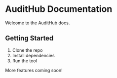 # AuditHub Documentation

Welcome to the AuditHub docs.

## Getting Started

1. Clone the repo
2. Install dependencies
3. Run the tool

More features coming soon!